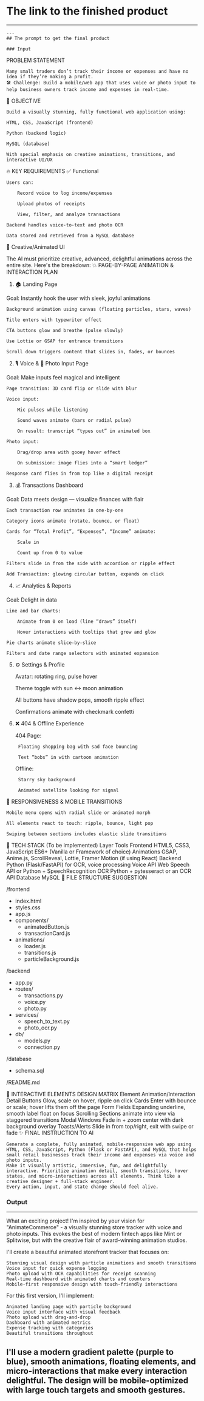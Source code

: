 # The link to the finished product

---
``` https://preview--sparkle-store-tracker.lovable.app/
---
## The prompt to get the final product

### Input
```
PROBLEM STATEMENT

    Many small traders don’t track their income or expenses and have no idea if they’re making a profit.
    🛠️ Challenge: Build a mobile/web app that uses voice or photo input to help business owners track income and expenses in real-time.

🚀 OBJECTIVE

    Build a visually stunning, fully functional web application using:

    HTML, CSS, JavaScript (frontend)

    Python (backend logic)

    MySQL (database)

    With special emphasis on creative animations, transitions, and interactive UI/UX

🔥 KEY REQUIREMENTS
✅ Functional

    Users can:

        Record voice to log income/expenses

        Upload photos of receipts

        View, filter, and analyze transactions

    Backend handles voice-to-text and photo OCR

    Data stored and retrieved from a MySQL database

🎨 Creative/Animated UI

The AI must prioritize creative, advanced, delightful animations across the entire site. Here's the breakdown:
💥 PAGE-BY-PAGE ANIMATION & INTERACTION PLAN
1. 🏠 Landing Page

Goal: Instantly hook the user with sleek, joyful animations

    Background animation using canvas (floating particles, stars, waves)

    Title enters with typewriter effect

    CTA buttons glow and breathe (pulse slowly)

    Use Lottie or GSAP for entrance transitions

    Scroll down triggers content that slides in, fades, or bounces

2. 🎙️ Voice & 📸 Photo Input Page

Goal: Make inputs feel magical and intelligent

    Page transition: 3D card flip or slide with blur

    Voice input:

        Mic pulses while listening

        Sound waves animate (bars or radial pulse)

        On result: transcript “types out” in animated box

    Photo input:

        Drag/drop area with gooey hover effect

        On submission: image flies into a “smart ledger”

    Response card flies in from top like a digital receipt

3. 💰 Transactions Dashboard

Goal: Data meets design — visualize finances with flair

    Each transaction row animates in one-by-one

    Category icons animate (rotate, bounce, or float)

    Cards for “Total Profit”, “Expenses”, “Income” animate:

        Scale in

        Count up from 0 to value

    Filters slide in from the side with accordion or ripple effect

    Add Transaction: glowing circular button, expands on click

4. 📈 Analytics & Reports

Goal: Delight in data

    Line and bar charts:

        Animate from 0 on load (line “draws” itself)

        Hover interactions with tooltips that grow and glow

    Pie charts animate slice-by-slice

    Filters and date range selectors with animated expansion

5. ⚙️ Settings & Profile

    Avatar: rotating ring, pulse hover

    Theme toggle with sun ↔ moon animation

    All buttons have shadow pops, smooth ripple effect

    Confirmations animate with checkmark confetti

6. ❌ 404 & Offline Experience

    404 Page:

        Floating shopping bag with sad face bouncing

        Text “bobs” in with cartoon animation

    Offline:

        Starry sky background

        Animated satellite looking for signal

📐 RESPONSIVENESS & MOBILE TRANSITIONS

    Mobile menu opens with radial slide or animated morph

    All elements react to touch: ripple, bounce, light pop

    Swiping between sections includes elastic slide transitions

🧰 TECH STACK (To be implemented)
Layer	Tools
Frontend	HTML5, CSS3, JavaScript ES6+ (Vanilla or Framework of choice)
Animations	GSAP, Anime.js, ScrollReveal, Lottie, Framer Motion (if using React)
Backend	Python (Flask/FastAPI) for OCR, voice processing
Voice API	Web Speech API or Python + SpeechRecognition
OCR	Python + pytesseract or an OCR API
Database	MySQL
🧠 FILE STRUCTURE SUGGESTION

/frontend
  - index.html
  - styles.css
  - app.js
  - components/
      - animatedButton.js
      - transactionCard.js
  - animations/
      - loader.js
      - transitions.js
      - particleBackground.js

/backend
  - app.py
  - routes/
      - transactions.py
      - voice.py
      - photo.py
  - services/
      - speech_to_text.py
      - photo_ocr.py
  - db/
      - models.py
      - connection.py

/database
  - schema.sql

/README.md

🧪 INTERACTIVE ELEMENTS DESIGN MATRIX
Element	Animation/Interaction Detail
Buttons	Glow, scale on hover, ripple on click
Cards	Enter with bounce or scale; hover lifts them off the page
Form Fields	Expanding underline, smooth label float on focus
Scrolling	Sections animate into view via staggered transitions
Modal Windows	Fade in + zoom center with dark background overlay
Toasts/Alerts	Slide in from top/right, exit with swipe or fade
✨ FINAL INSTRUCTION TO AI

    Generate a complete, fully animated, mobile-responsive web app using HTML, CSS, JavaScript, Python (Flask or FastAPI), and MySQL that helps small retail businesses track their income and expenses via voice and photo inputs.
    Make it visually artistic, immersive, fun, and delightfully interactive. Prioritize animation detail, smooth transitions, hover states, and micro-interactions across all elements. Think like a creative designer + full-stack engineer.
    Every action, input, and state change should feel alive.


### Output
---
What an exciting project! I'm inspired by your vision for "AnimateCommerce" - a visually stunning store tracker with voice and photo inputs. This evokes the best of modern fintech apps like Mint or Splitwise, but with the creative flair of award-winning animation studios.

I'll create a beautiful animated storefront tracker that focuses on:

    Stunning visual design with particle animations and smooth transitions
    Voice input for quick expense logging
    Photo upload with OCR capabilities for receipt scanning
    Real-time dashboard with animated charts and counters
    Mobile-first responsive design with touch-friendly interactions

For this first version, I'll implement:

    Animated landing page with particle background
    Voice input interface with visual feedback
    Photo upload with drag-and-drop
    Dashboard with animated metrics
    Expense tracking with categories
    Beautiful transitions throughout

I'll use a modern gradient palette (purple to blue), smooth animations, floating elements, and micro-interactions that make every interaction delightful. The design will be mobile-optimized with large touch targets and smooth gestures.
---
